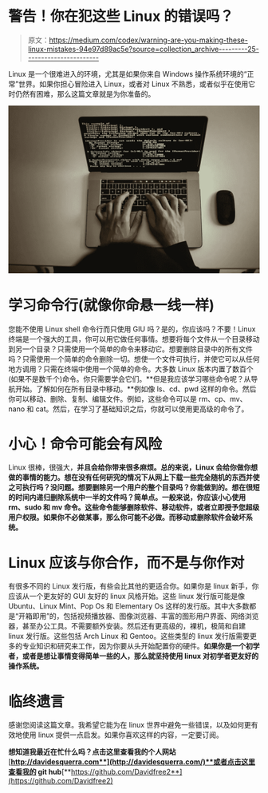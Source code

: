 # 警告！你在犯这些 Linux 的错误吗？

> 原文：<https://medium.com/codex/warning-are-you-making-these-linux-mistakes-94e97d89ac5e?source=collection_archive---------25----------------------->

Linux 是一个很难进入的环境，尤其是如果你来自 Windows 操作系统环境的“正常”世界。如果你担心冒险进入 Linux，或者对 Linux 不熟悉，或者似乎在使用它时仍然有困难，那么这篇文章就是为你准备的。

![](img/8e059e7164c0d7f29b395e6e53123519.png)

# 学习命令行(就像你命悬一线一样)

您能不使用 Linux shell 命令行而只使用 GIU 吗？是的，你应该吗？不要！Linux 终端是一个强大的工具，你可以用它做任何事情。想要将每个文件从一个目录移动到另一个目录？只需使用一个简单的命令来移动它。想要删除目录中的所有文件吗？只需使用一个简单的命令删除一切。想使一个文件可执行，并使它可以从任何地方调用？只需在终端中使用一个简单的命令。大多数 Linux 版本内置了数百个(如果不是数千个)命令。你只需要学会它们。**但是我应该学习哪些命令呢？从导航开始。了解如何在所有目录中移动。**例如像 ls、cd、pwd 这样的命令。然后你可以移动、删除、复制、编辑文件。例如，这些命令可以是 rm、cp、mv、nano 和 cat。然后，在学习了基础知识之后，你就可以使用更高级的命令了。

# 小心！命令可能会有风险

Linux 很棒，很强大，**并且会给你带来很多麻烦。总的来说，Linux 会给你做你想做的事情的能力。想在没有任何研究的情况下从网上下载一些完全随机的东西并使之可执行吗？没问题。想要删除另一个用户的整个目录吗？你能做到的。想在很短的时间内递归删除系统中一半的文件吗？简单点。**一般来说，你应该小心使用 rm、sudo 和 mv 命令**。这些命令能够删除软件、移动软件，或者立即授予您超级用户权限。如果你不必做某事，那么你可能不必做。而移动或删除软件会破坏系统。**

# Linux 应该与你合作，而不是与你作对

有很多不同的 Linux 发行版，有些会比其他的更适合你。如果你是 linux 新手，你应该从一个更友好的 GUI 友好的 linux 风格开始。这些 linux 发行版可能是像 Ubuntu、Linux Mint、Pop Os 和 Elementary Os 这样的发行版。其中大多数都是“开箱即用”的，包括视频播放器、图像浏览器、丰富的图形用户界面、网络浏览器，甚至办公工具。不需要额外安装。然后还有更高级的，裸机，极简和自建 linux 发行版。这些包括 Arch Linux 和 Gentoo。这些类型的 linux 发行版需要更多的专业知识和研究来工作，因为你要从头开始配置你的硬件。**如果你是一个初学者，或者是想让事情变得简单一些的人，那么就坚持使用 linux 对初学者更友好的操作系统。**

# 临终遗言

感谢您阅读这篇文章。我希望它能为在 linux 世界中避免一些错误，以及如何更有效地使用 linux 提供一点启发。如果你喜欢这样的内容，一定要订阅。

**想知道我最近在忙什么吗？点击这里查看我的个人网站**[**http://davidesquerra.com**](http://davidesquerra.com/)**或者点击这里查看我的 git hub**[**https://github.com/Davidfree2**](https://github.com/Davidfree2)